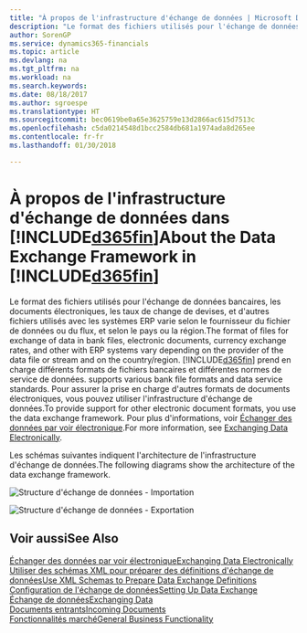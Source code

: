 ```yaml
---
title: "À propos de l'infrastructure d'échange de données | Microsoft Docs"
description: "Le format des fichiers utilisés pour l'échange de données bancaires, les documents électroniques, les taux de change de devises, et d'autres fichiers utilisés avec les systèmes ERP varie selon le fournisseur du fichier de données ou du flux, et selon le pays ou la région."
author: SorenGP
ms.service: dynamics365-financials
ms.topic: article
ms.devlang: na
ms.tgt_pltfrm: na
ms.workload: na
ms.search.keywords: 
ms.date: 08/18/2017
ms.author: sgroespe
ms.translationtype: HT
ms.sourcegitcommit: bec0619be0a65e3625759e13d2866ac615d7513c
ms.openlocfilehash: c5da0214548d1bcc2584db681a1974ada8d265ee
ms.contentlocale: fr-fr
ms.lasthandoff: 01/30/2018

---
```

# <a name="about-the-data-exchange-framework-in-included365finincludesd365finmdmd"></a><span data-ttu-id="63bc0-103">À propos de l'infrastructure d'échange de données dans [!INCLUDE[d365fin](includes/d365fin_md.md)]</span><span class="sxs-lookup"><span data-stu-id="63bc0-103">About the Data Exchange Framework in [!INCLUDE[d365fin](includes/d365fin_md.md)]</span></span>
<span data-ttu-id="63bc0-104">Le format des fichiers utilisés pour l'échange de données bancaires, les documents électroniques, les taux de change de devises, et d'autres fichiers utilisés avec les systèmes ERP varie selon le fournisseur du fichier de données ou du flux, et selon le pays ou la région.</span><span class="sxs-lookup"><span data-stu-id="63bc0-104">The format of files for exchange of data in bank files, electronic documents, currency exchange rates, and other with ERP systems vary depending on the provider of the data file or stream and on the country/region.</span></span> [!INCLUDE[d365fin](includes/d365fin_md.md)]<span data-ttu-id="63bc0-105"> prend en charge différents formats de fichiers bancaires et différentes normes de service de données.</span><span class="sxs-lookup"><span data-stu-id="63bc0-105"> supports various bank file formats and data service standards.</span></span> <span data-ttu-id="63bc0-106">Pour assurer la prise en charge d'autres formats de documents électroniques, vous pouvez utiliser l'infrastructure d'échange de données.</span><span class="sxs-lookup"><span data-stu-id="63bc0-106">To provide support for other electronic document formats, you use the data exchange framework.</span></span> <span data-ttu-id="63bc0-107">Pour plus d'informations, voir [Échanger des données par voir électronique](across-data-exchange.md).</span><span class="sxs-lookup"><span data-stu-id="63bc0-107">For more information, see [Exchanging Data Electronically](across-data-exchange.md).</span></span>    

 <span data-ttu-id="63bc0-108">Les schémas suivantes indiquent l'architecture de l'infrastructure d'échange de données.</span><span class="sxs-lookup"><span data-stu-id="63bc0-108">The following diagrams show the architecture of the data exchange framework.</span></span>  

 ![Structure d'échange de données &#45; Importation](media/across-data-exchange/dataexchangeframework_import.png)  

 ![Structure d'échange de données &#45; Exportation](media/across-data-exchange/dataexchangeframework_export.png)  

## <a name="see-also"></a><span data-ttu-id="63bc0-111">Voir aussi</span><span class="sxs-lookup"><span data-stu-id="63bc0-111">See Also</span></span>  
[<span data-ttu-id="63bc0-112">Échanger des données par voir électronique</span><span class="sxs-lookup"><span data-stu-id="63bc0-112">Exchanging Data Electronically</span></span>](across-data-exchange.md)  
[<span data-ttu-id="63bc0-113">Utiliser des schémas XML pour préparer des définitions d'échange de données</span><span class="sxs-lookup"><span data-stu-id="63bc0-113">Use XML Schemas to Prepare Data Exchange Definitions</span></span>](across-how-to-use-xml-schemas-to-prepare-data-exchange-definitions.md)  
[<span data-ttu-id="63bc0-114">Configuration de l'échange de données</span><span class="sxs-lookup"><span data-stu-id="63bc0-114">Setting Up Data Exchange</span></span>](across-set-up-data-exchange.md)  
[<span data-ttu-id="63bc0-115">Échange de données</span><span class="sxs-lookup"><span data-stu-id="63bc0-115">Exchanging Data</span></span>](across-exchange-data.md)  
[<span data-ttu-id="63bc0-116">Documents entrants</span><span class="sxs-lookup"><span data-stu-id="63bc0-116">Incoming Documents</span></span>](across-income-documents.md)  
[<span data-ttu-id="63bc0-117">Fonctionnalités marché</span><span class="sxs-lookup"><span data-stu-id="63bc0-117">General Business Functionality</span></span>](ui-across-business-areas.md)  

